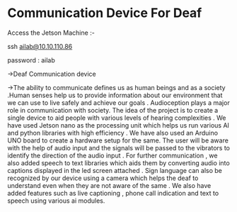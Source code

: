 # Communication Device For Deaf


Access the Jetson Machine :-

ssh ailab@10.10.110.86

password : ailab

->Deaf Communication device

->The ability to communicate defines us as human beings and as a society .Human senses help us to  provide information about our environment that we can use to live       safely and achieve our goals . Audioception plays a major role in communication with society.   The idea of the project is to create a single device to aid people with   various levels of hearing complexities . We have used Jetson nano as the processing unit which helps us run various AI and python libraries with high efficiency . We     have also used an Arduino UNO board to create a hardware setup for the same.  The user will be aware with the help of audio input  and the signals will be passed to     the vibrators to identify the direction of the audio input . For further communication ,  we also added speech to text libraries which aids them by converting audio     into captions displayed in the  led screen attached . Sign language can also be recognized by our device using a camera which helps the deaf to understand even when     they are not aware of the same . We also have added features such as live captioning , phone call indication and text to speech using various ai modules. 
